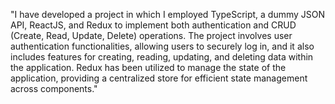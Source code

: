 "I have developed a project in which I employed TypeScript, a dummy JSON API, ReactJS, and Redux to implement both authentication and CRUD (Create, Read, Update, Delete) operations. The project involves user authentication functionalities, allowing users to securely log in, and it also includes features for creating, reading, updating, and deleting data within the application. Redux has been utilized to manage the state of the application, providing a centralized store for efficient state management across components."
